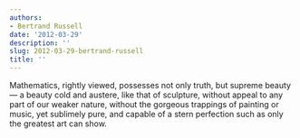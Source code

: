 ```yaml
---
authors:
- Bertrand Russell
date: '2012-03-29'
description: ''
slug: 2012-03-29-bertrand-russell
title: ''
---
```

Mathematics, rightly viewed, possesses not only truth, but supreme beauty — a beauty cold and austere, like that of sculpture, without appeal to any part of our weaker nature, without the gorgeous trappings of painting or music, yet sublimely pure, and capable of a stern perfection such as only the greatest art can show.



